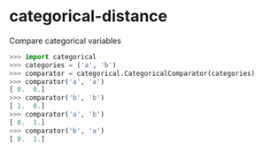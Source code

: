 categorical-distance
====================

Compare categorical variables

```python
>>> import categorical
>>> categories = ('a', 'b')
>>> comparator = categorical.CategoricalComparator(categories)
>>> comparator('a', 'a')
[ 0.  0.]
>>> comparator('b', 'b')
[ 1.  0.]
>>> comparator('a', 'b')
[ 0.  1.]
>>> comparator('b', 'a')
[ 0.  1.]
```
